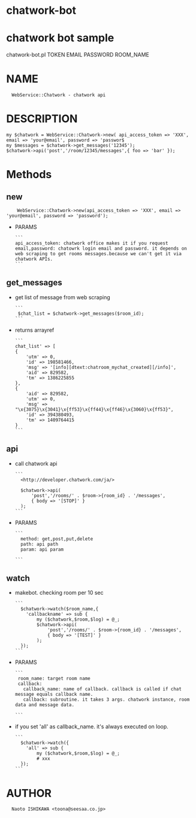 chatwork-bot
============

chatwork bot sample
===================

  chatwork-bot.pl TOKEN EMAIL PASSWORD ROOM_NAME

NAME
===================
      WebService::Chatwork - chatwork api

DESCRIPTION
===================
  ```
  my $chatwork = WebService::Chatwork->new( api_access_token => 'XXX', email => 'your@email', password => 'passwor$
  my $messages = $chatwork->get_messages('12345');
  $chatwork->api('post','/room/12345/messages',{ foo => 'bar' });
  ```
      
Methods
===================
new
-------------------

  ```
      WebService::Chatwork->new(api_access_token => 'XXX', email => 'your@email', password => 'password');
  ```

- PARAMS

      ```
      api_access_token: chatwork office makes it if you request
      email,password: chatowrk login email and password. it depends on web scraping to get rooms messages.because we can't get it via chatwork APIs.
      ```

get_messages
-------------------

- get list of message from web scraping

      ```
       $chat_list = $chatwork->get_messages($room_id);
      ```

- returns arrayref

      ```
      chat_list' => [
      {
          'utm' => 0,
          'id' => 198581466,
          'msg' => '[info][dtext:chatroom_mychat_created][/info]',
          'aid' => 829582,
          'tm' => 1386225855
      },
      {
          'aid' => 829582,
          'utm' => 0,
          'msg' => "\x{3075}\x{3041}\x{ff53}\x{ff44}\x{ff46}\x{3060}\x{ff53}",
          'id' => 394380493,
          'tm' => 1409764415
      }
      ```

api
-----------------

- call chatwork api

      ```
        <http://developer.chatwork.com/ja/>

        $chatwork->api(
            'post','/rooms/' . $room->{room_id} . '/messages',
            { body => '[STOP]' }
        );
      ```

- PARAMS

      ```
        method: get,post,put,delete
        path: api path
        param: api param

      ```

watch
----------------

- makebot. checking room per 10 sec

      ```
        $chatwork->watch($room_name,{
          'callbackname' => sub {
              my ($chatwork,$room,$log) = @_;
              $chatwork->api(
                  'post','/rooms/' . $room->{room_id} . '/messages',
                  { body => '[TEST]' }
              );
        });
      ```


- PARAMS

      ```
       room_name: target room name
       callback:
         callback_name: name of callback. callback is called if chat message equals callback name.
         callback: subroutine. it takes 3 args. chatwork instance, room data and message data.

      ```

- if you set 'all' as callback_name. it's always executed on loop.

      ```
        $chatwork->watch({
          'all' => sub {
              my ($chatwork,$room,$log) = @_;
              # xxx
        });
      ```

AUTHOR
================

      Naoto ISHIKAWA <toona@seesaa.co.jp>
